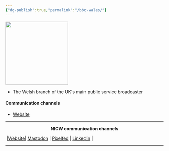 ```yaml
---
{"dg-publish":true,"permalink":"/bbc-wales/"}
---
```


<img src="http://img2.wikia.nocookie.net/__cb20130320095146/logopedia/images/7/7b/BBC_Cymru_Wales_logo.svg.png" height="200">

- The Welsh branch of the UK's main public service broadcaster 

#### Communication channels
- [Website](https://www.bbc.co.uk/wales)

***
<p style="text-align: center;font-weight:bold";>NICW communication channels</p>

󠁧 |[Website](https://nationalinfrastructurecommission.wales)| [Mastodon](https://toot.wales/@NICW) | [Pixelfed](https://pix.toot.wales/NICW) | [Linkedin](https://www.linkedin.com/company/26268509/) | 
***
